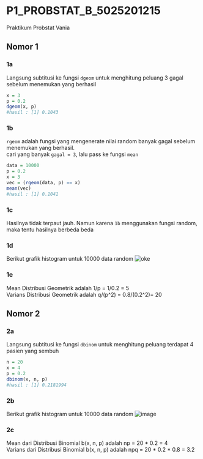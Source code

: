 # P1_PROBSTAT_B_5025201215
Praktikum Probstat Vania

## Nomor 1
### 1a
Langsung subtitusi ke fungsi ```dgeom``` untuk menghitung peluang 3 gagal sebelum menemukan yang berhasil
```r
x = 3
p = 0.2
dgeom(x, p)
#hasil : [1] 0.1043
```
### 1b
```rgeom``` adalah fungsi yang mengenerate nilai random banyak gagal sebelum menemukan yang berhasil.  
cari yang banyak ```gagal = 3```, lalu pass ke fungsi ```mean```
```r
data = 10000
p = 0.2
x = 3
vec = (rgeom(data, p) == x)
mean(vec)
#hasil : [1] 0.1041
```
### 1c
Hasilnya tidak terpaut jauh. Namun karena ```1b``` menggunakan fungsi random, maka tentu hasilnya berbeda beda
### 1d
Berikut grafik histogram untuk 10000 data random
![oke](https://discord.com/channels/@me/869563207658913802/962592407990435870)

### 1e
Mean Distribusi Geometrik adalah 1/p = 1/0.2 = 5  
Varians Distribusi Geometrik adalah q/(p^2) = 0.8/(0.2^2)= 20  
## Nomor 2
### 2a
Langsung subtitusi ke fungsi ```dbinom``` untuk menghitung peluang terdapat 4 pasien yang sembuh
```r
n = 20
x = 4
p = 0.2
dbinom(x, n, p)
#hasil : [1] 0.2181994
```
### 2b
Berikut grafik histogram untuk 10000 data random
![image](https://discord.com/channels/@me/869563207658913802/962593538506371112)

### 2c
Mean dari Distribusi Binomial b(x, n, p) adalah np = 20 \* 0.2 = 4   
Varians dari Distribusi Binomial b(x, n, p) adalah npq = 20 \* 0.2 \* 0.8 = 3.2
